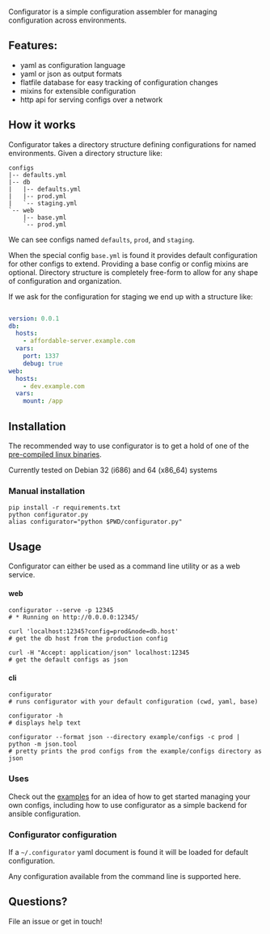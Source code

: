 Configurator is a simple configuration assembler for managing configuration across environments.


## Features:

  - yaml as configuration language
  - yaml or json as output formats
  - flatfile database for easy tracking of configuration changes
  - mixins for extensible configuration
  - http api for serving configs over a network

## How it works

Configurator takes a directory structure defining configurations for named environments.
Given a directory structure like:

    configs
    |-- defaults.yml
    |-- db
    |   |-- defaults.yml
    |   |-- prod.yml
    |   `-- staging.yml
    `-- web
        |-- base.yml
        `-- prod.yml

We can see configs named `defaults`, `prod`, and `staging`.

When the special config `base.yml` is found it provides default configuration for other configs to extend.
Providing a base config or config mixins are optional.
Directory structure is completely free-form to allow for any shape of configuration and organization.

If we ask for the configuration for staging we end up with a structure like:

```yaml

version: 0.0.1
db:
  hosts:
    - affordable-server.example.com
  vars:
    port: 1337
    debug: true
web:
  hosts:
    - dev.example.com
  vars:
    mount: /app

```

## Installation

The recommended way to use configurator is to get a hold of one of the [pre-compiled linux binaries](https://github.com/cjdev/configurator/releases).

Currently tested on Debian 32 (i686) and 64 (x86_64) systems

### Manual installation

    pip install -r requirements.txt
    python configurator.py
    alias configurator="python $PWD/configurator.py"

## Usage

Configurator can either be used as a command line utility or as a web service.

#### web

    configurator --serve -p 12345
    # * Running on http://0.0.0.0:12345/

    curl 'localhost:12345?config=prod&node=db.host'
    # get the db host from the production config

    curl -H "Accept: application/json" localhost:12345
    # get the default configs as json

#### cli

    configurator
    # runs configurator with your default configuration (cwd, yaml, base)

    configurator -h
    # displays help text

    configurator --format json --directory example/configs -c prod | python -m json.tool
    # pretty prints the prod configs from the example/configs directory as json


### Uses

Check out the [examples](https://github.com/cjdev/configurator/tree/master/example) for an idea of how to get started managing your own configs, including how to use configurator as a simple backend for ansible configuration.

### Configurator configuration

If a `~/.configurator` yaml document is found it will be loaded for default configuration.

Any configuration available from the command line is supported here.

## Questions?

File an issue or get in touch!
